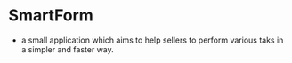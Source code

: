 # SmartForm
- a small application which aims to help sellers to perform various taks in a simpler and faster way.